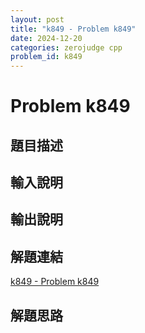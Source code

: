```yaml
---
layout: post
title: "k849 - Problem k849"
date: 2024-12-20
categories: zerojudge cpp
problem_id: k849
---
```


# Problem k849

## 題目描述



## 輸入說明



## 輸出說明



## 解題連結

[k849 - Problem k849](https://zerojudge.tw/ShowProblem?problemid=k849)

## 解題思路

